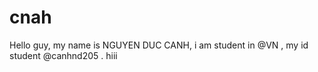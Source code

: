 # cnah
Hello guy, my name is NGUYEN DUC CANH, i am student in @VN , my id student @canhnd205 . hiii
